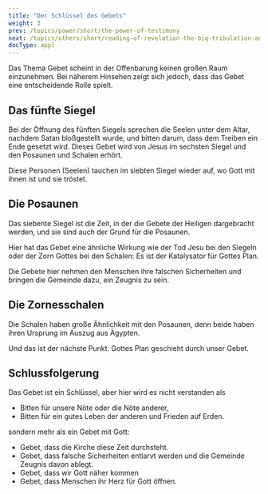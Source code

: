 ```yaml
---
title: "Der Schlüssel des Gebets"
weight: 3
prev: /topics/power/short/the-power-of-testimony
next: /topics/others/short/reading-of-revelation-the-big-tribulation-and-the-rapture
docType: appl
---
```


Das Thema Gebet scheint in der Offenbarung keinen großen Raum einzunehmen. Bei näherem Hinsehen zeigt sich jedoch, dass das Gebet eine entscheidende Rolle spielt.

## Das fünfte Siegel

<a name="ac5e"></a>
Bei der Öffnung des fünften Siegels sprechen die Seelen unter dem Altar, nachdem Satan bloßgestellt wurde, und bitten darum, dass dem Treiben ein Ende gesetzt wird. Dieses Gebet wird von Jesus im sechsten Siegel und den Posaunen und Schalen erhört.

Diese Personen (Seelen) tauchen im siebten Siegel wieder auf, wo Gott mit ihnen ist und sie tröstet.

## Die Posaunen

<a name="cc25"></a>
Das siebente Siegel ist die Zeit, in der die Gebete der Heiligen dargebracht werden, und sie sind auch der Grund für die Posaunen.

Hier hat das Gebet eine ähnliche Wirkung wie der Tod Jesu bei den Siegeln oder der Zorn Gottes bei den Schalen: Es ist der Katalysator für Gottes Plan.

Die Gebete hier nehmen den Menschen ihre falschen Sicherheiten und bringen die Gemeinde dazu, ein Zeugnis zu sein.

## Die Zornesschalen

<a name="d3df"></a>
Die Schalen haben große Ähnlichkeit mit den Posaunen, denn beide haben ihren Ursprung im Auszug aus Ägypten.

Und das ist der nächste Punkt: Gottes Plan geschieht durch unser Gebet.

## Schlussfolgerung

<a name="8e93"></a>
Das Gebet ist ein Schlüssel, aber hier wird es nicht verstanden als

- Bitten für unsere Nöte oder die Nöte anderer,
- Bitten für ein gutes Leben der anderen und Frieden auf Erden.

sondern mehr als ein Gebet mit Gott:

- Gebet, dass die Kirche diese Zeit durchsteht.
- Gebet, dass falsche Sicherheiten entlarvt werden und die Gemeinde Zeugnis davon ablegt.
- Gebet, dass wir Gott näher kommen
- Gebet, dass Menschen ihr Herz für Gott öffnen.

